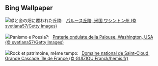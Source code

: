 ## Bing Wallpaper
![](https://www.bing.com/th?id=OHR.PalouseWA_JA-JP5363056424_UHD.jpg&w=1000)緑と金の畑に覆われた丘陵:&nbsp;&ensp;[パルース丘陵, 米国 ワシントン州 (© svetlana57/Getty Images)](https://www.bing.com/th?id=OHR.PalouseWA_JA-JP5363056424_UHD.jpg)
<br><br/>
![](https://www.bing.com/th?id=OHR.PalouseWA_IT-IT4357870693_UHD.jpg&w=1000)Panismo e Poesia?:&nbsp;&ensp;[Praterie ondulate della Palouse, Washington, USA (© svetlana57/Getty Images)](https://www.bing.com/th?id=OHR.PalouseWA_IT-IT4357870693_UHD.jpg)
<br><br/>
![](https://www.bing.com/th?id=OHR.RockSeine_FR-FR5220728990_UHD.jpg&w=1000)Rock et patrimoine, même tempo:&nbsp;&ensp;[Domaine national de Saint-Cloud, Grande Cascade, Île de France (© GUIZIOU Franck/hemis.fr)](https://www.bing.com/th?id=OHR.RockSeine_FR-FR5220728990_UHD.jpg)
<br><br/>
